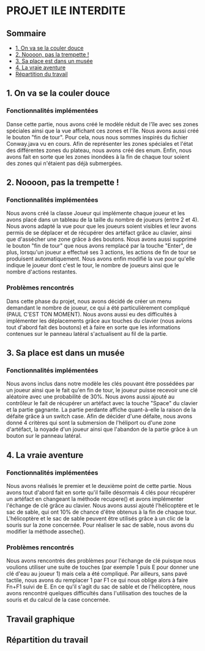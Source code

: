 PROJET ILE INTERDITE
========
## Sommaire
* [1. On va se la couler douce](#1.-On-va-se-la-couler-douce)
* [2. Noooon, pas la trempette !](#2.-Noooon,-pas-la-trempette-!)
* [3. Sa place est dans un musée](#3.-Sa-place-est-dans-un-musée)
* [4. La vraie aventure](#4.-La-vraie-aventure)
* [Répartition du travail](#Répartition-du-travail)

## 1. On va se la couler douce

### Fonctionnalités implémentées

Danse cette partie, nous avons créé le modèle réduit de l'île avec ses zones spéciales ainsi que la vue affichant ces zones et l'île. Nous avons aussi créé le bouton "fin de tour". Pour cela, nous nous sommes inspirés du fichier Conway.java vu en cours. Afin de représenter les zones spéciales et l'état des différentes zones du plateau, nous avons créé des enum. Enfin, nous avons fait en sorte que les zones inondées à la fin de chaque tour soient des zones qui n'étaient pas déjà submergées.

## 2. Noooon, pas la trempette !

### Fonctionnalités implémentées

Nous avons créé la classe Joueur qui implémente chaque joueur et les avons placé dans un tableau de la taille du nombre de joueurs (entre 2 et 4). Nous avons adapté la vue pour que les joueurs soient visibles et leur avons permis de se déplacer et de récupérer des artéfact grâce au clavier, ainsi que d'assécher une zone grâce à des boutons. Nous avons aussi supprimé le bouton "fin de tour" que nous avons remplacé par la touche "Enter", de plus, lorsqu'un joueur a effectué ses 3 actions, les actions de fin de tour se produisent automatiquement. Nous avons enfin modifié la vue pour qu'elle indique le joueur dont c'est le tour, le nombre de joueurs ainsi que le nombre d'actions restantes.

### Problèmes rencontrés

Dans cette phase du projet, nous avons décidé de créer un menu demandant le nombre de joueur, ce qui a été particulièrement compliqué (PAUL C'EST TON MOMENT). Nous avons aussi eu des difficultés à implémenter les déplacements grâce aux touches du clavier (nous avions tout d'abord fait des boutons) et à faire en sorte que les informations contenues sur le panneau latéral s'actualisent au fil de la partie.

## 3. Sa place est dans un musée

### Fonctionnalités implémentées

Nous avons inclus dans notre modèle les clés pouvant être possédées par un joueur ainsi que le fait qu'en fin de tour, le joueur puisse recevoir une clé aléatoire avec une probabilité de 30%. Nous avons aussi ajouté au contrôleur le fait de récupérer un artéfact avec la touche "Space" du clavier et la partie gagnante. La partie perdante affiche quant-à-elle la raison de la défaite grâce à un switch case. Afin de décider d'une défaite, nous avons donné 4 critères qui sont la submersion de l'héliport ou d'une zone d'artéfact, la noyade d'un joueur ainsi que l'abandon de la partie grâce à un bouton sur le panneau latéral.

## 4. La vraie aventure

### Fonctionnalités implémentées

Nous avons réalisés le premier et le deuxième point de cette partie. Nous avons tout d'abord fait en sorte qu'il faille désormais 4 clés pour récupérer un artéfact en changeant la méthode recupere() et avons implémenter l'échange de clé grâce au clavier. Nous avons aussi ajouté l'hélicoptère et le sac de sable, qui ont 10% de chance d'être obtenus à la fin de chaque tour. L'hélicoptère et le sac de sable peuvent être utilisés grâce à un clic de la souris sur la zone concernée. Pour réaliser le sac de sable, nous avons du modifier la méthode asseche(). 

### Problèmes rencontrés

Nous avons rencontrés des problèmes pour l'échange de clé puisque nous voulions utiliser une suite de touches (par exemple 1 puis E pour donner une clé d'eau au joueur 1) mais cela a été compliqué. Par ailleurs, sans pavé tactile, nous avons du remplacer 1 par F1 ce qui nous oblige alors à faire Fn+F1 suivi de E. En ce qu'il s'agit du sac de sable et de l'hélicoptère, nous avons rencontré quelques difficultés dans l'utilisation des touches de la souris et du calcul de la case concernée. 

## Travail graphique

## Répartition du travail
